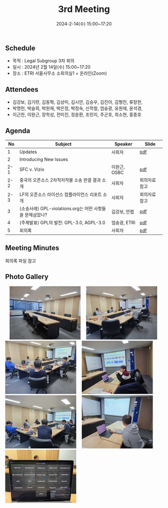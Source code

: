 ﻿---
title: "3rd Meeting"
linkTitle: "Legal SG 3rd Meeting"
weight: 2
date: 2024-2-14(수) 15:00~17:20
type: docs
description: Legal SG 3rd Meeting 
---

## Schedule

* 목적 : Legal Subgroup 3차 회의
* 일시 : 2024년 2월 14일(수) 15:00~17:20
* 장소 : ETRI 서울사무소 소회의실1 + 온라인(Zoom)

## Attendees
* 김강보, 김기련, 김동혁, 김상미, 김시안, 김승우, 김진아, 김형진, 류창한, 
* 박명헌, 박슬희, 박원재, 박은정, 박정숙, 신학철, 엄숭광, 유원재, 윤석경, 
* 이근찬, 이완근, 장학성, 전미진, 정윤환, 조민지, 주군호, 최소현, 홍종호

## Agenda
| No | Subject           | Speaker | Slide |
|----|-----------------|------|------|
| 1 | Updates | 사회자 | [pdf](회의자료-LegalSG-3차-20240214.pdf) |
| 2 | Introducing New Issues |   |    |
| 2-1 | SFC v. Vizio | 이완근, OSBC | [pdf](발표자료1-OSBC이완근.pdf) |
| 2-2 | 중국의 오픈소스 2차적저작물 소송 판결 결과 소개 | 사회자 | 회의자료 참고 |
| 2-3 | LF의 오픈소스 라이선스 컴플라이언스 리포트 소개 | 사회자 | 회의자료 참고 |
| 3 | (소송사례) GPL-violations.org는 어떤 사항들을 문제삼았나? | 김강보, 안랩  | [pdf](발표자료2-안랩-김강보.pdf) |
| 4 | (주제발표) GPL의 발전: GPL-3.0, AGPL-3.0      | 엄숭광, ETRI | [pdf](발표자료3-ETRI엄숭광.pdf)|
| 5 | 회의록 | 사회자 | [pdf](회의록-LegalSG-3차-20240214.pdf) |

## Meeting Minutes
회의록 파일 참고

## Photo Gallery

<div ><span class="image fit">
　<img src="Scene1.jpg" width="45%">
　<img src="Scene2.jpg" width="45%">
　<img src="Scene3.jpg" width="45%">
　<img src="Scene4.jpg" width="45%">
　<img src="Scene5.jpg" width="45%">
　<img src="Scene6.jpg" width="45%">
　<img src="Scene7.jpg" width="45%">
</span></div>

